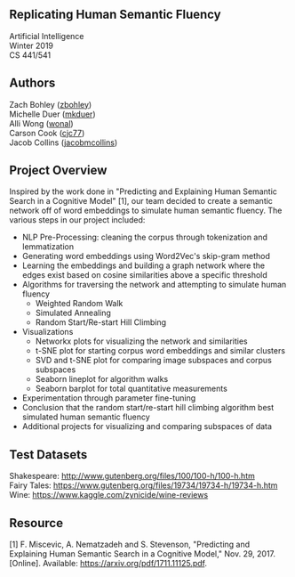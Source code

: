 ## Replicating Human Semantic Fluency
Artificial Intelligence  
Winter 2019  
CS 441/541  

## Authors
Zach Bohley ([zbohley](https://github.com/zbohley))  
Michelle Duer ([mkduer](https://github.com/mkduer))  
Alli Wong ([wonal](https://github.com/wonal))  
Carson Cook ([cjc77](https://github.com/cjc77))  
Jacob Collins ([jacobmcollins](https://github.com/jacobmcollins))  

## Project Overview
Inspired by the work done in "Predicting and Explaining Human Semantic Search in a Cognitive Model" [1], our team decided to create a semantic network off of word embeddings to simulate human semantic fluency. The various steps in our project included:
  * NLP Pre-Processing: cleaning the corpus through tokenization and lemmatization
  * Generating word embeddings using Word2Vec's skip-gram method
  * Learning the embeddings and building a graph network where the edges exist based on cosine similarities above a specific threshold
  * Algorithms for traversing the network and attempting to simulate human fluency
    * Weighted Random Walk
    * Simulated Annealing
    * Random Start/Re-start Hill Climbing
  * Visualizations
    * Networkx plots for visualizing the network and similarities
    * t-SNE plot for starting corpus word embeddings and similar clusters
    * SVD and t-SNE plot for comparing image subspaces and corpus subspaces
    * Seaborn lineplot for algorithm walks
    * Seaborn barplot for total quantitative measurements 
  * Experimentation through parameter fine-tuning
  * Conclusion that the random start/re-start hill climbing algorithm best simulated human semantic fluency
  * Additional projects for visualizing and comparing subspaces of data


## Test Datasets
Shakespeare: http://www.gutenberg.org/files/100/100-h/100-h.htm  
Fairy Tales: https://www.gutenberg.org/files/19734/19734-h/19734-h.htm  
Wine: https://www.kaggle.com/zynicide/wine-reviews  

## Resource
[1]<a name="cite1"></a> F. Miscevic, A. Nematzadeh and S. Stevenson, "Predicting and Explaining Human Semantic Search in a Cognitive Model," Nov. 29, 2017. [Online]. Available:  https://arxiv.org/pdf/1711.11125.pdf.